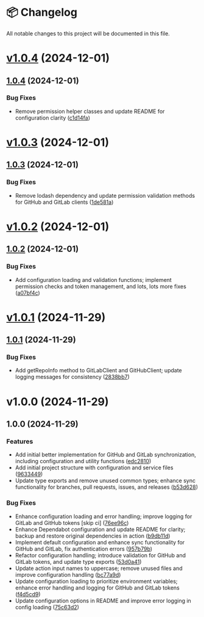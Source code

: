 # 📦 Changelog

All notable changes to this project will be documented in this file.


# [v1.0.4](https://github.com/OpenSaucedHub/advanced-git-sync/compare/v1.0.3...v1.0.4) (2024-12-01)



## [1.0.4](https://github.com/OpenSaucedHub/advanced-git-sync/compare/v1.0.3...v1.0.4) (2024-12-01)

### Bug Fixes

* Remove permission helper classes and update README for configuration clarity ([c1d14fa](https://github.com/OpenSaucedHub/advanced-git-sync/commit/c1d14faa6b4e4307da61f929f1a89ff8b362e553))

# [v1.0.3](https://github.com/OpenSaucedHub/advanced-git-sync/compare/v1.0.2...v1.0.3) (2024-12-01)

## [1.0.3](https://github.com/OpenSaucedHub/advanced-git-sync/compare/v1.0.2...v1.0.3) (2024-12-01)

### Bug Fixes

- Remove lodash dependency and update permission validation methods for GitHub and GitLab clients
  ([1de581a](https://github.com/OpenSaucedHub/advanced-git-sync/commit/1de581ac07779273fdb3c7d1796c04ed626d7bca))

# [v1.0.2](https://github.com/OpenSaucedHub/advanced-git-sync/compare/v1.0.1...v1.0.2) (2024-12-01)

## [1.0.2](https://github.com/OpenSaucedHub/advanced-git-sync/compare/v1.0.1...v1.0.2) (2024-12-01)

### Bug Fixes

- Add configuration loading and validation functions; implement permission checks and token
  management, and lots, lots more fixes
  ([a07bf4c](https://github.com/OpenSaucedHub/advanced-git-sync/commit/a07bf4cb15707a699478d0c4327a5f6843b03248))

# [v1.0.1](https://github.com/OpenSaucedHub/advanced-git-sync/compare/v1.0.0...v1.0.1) (2024-11-29)

## [1.0.1](https://github.com/OpenSaucedHub/advanced-git-sync/compare/v1.0.0...v1.0.1) (2024-11-29)

### Bug Fixes

- Add getRepoInfo method to GitLabClient and GitHubClient; update logging messages for consistency
  ([2838bb7](https://github.com/OpenSaucedHub/advanced-git-sync/commit/2838bb7644da4b65d29accacc89c4beb46116719))

# v1.0.0 (2024-11-29)

## 1.0.0 (2024-11-29)

### Features

- Add initial better implementation for GitHub and GitLab synchronization, including configuration
  and utility functions
  ([edc2810](https://github.com/OpenSaucedHub/advanced-git-sync/commit/edc28105b0389b7446ee7e4f935f076dc5b2da8a))
- Add initial project structure with configuration and service files
  ([9633449](https://github.com/OpenSaucedHub/advanced-git-sync/commit/963344985e1c20bda03503f4a3609a75a78b0b1a))
- Update type exports and remove unused common types; enhance sync functionality for branches, pull
  requests, issues, and releases
  ([b53d628](https://github.com/OpenSaucedHub/advanced-git-sync/commit/b53d6281a8fd48167457980bfdd8bb221b4349a3))

### Bug Fixes

- Enhance configuration loading and error handling; improve logging for GitLab and GitHub tokens
  [skip ci]
  ([76ee96c](https://github.com/OpenSaucedHub/advanced-git-sync/commit/76ee96cd2f0eaac00112f2a07ce558425c3d29b6))
- Enhance Dependabot configuration and update README for clarity; backup and restore original
  dependencies in action
  ([b9db11d](https://github.com/OpenSaucedHub/advanced-git-sync/commit/b9db11dfca21135a080a5a889ab48c7919c2a65b))
- Implement default configuration and enhance sync functionality for GitHub and GitLab, fix
  authentication errors
  ([957b79b](https://github.com/OpenSaucedHub/advanced-git-sync/commit/957b79b4a4ed9274b9f4aff002c4cc660cbb8dfe))
- Refactor configuration handling; introduce validation for GitHub and GitLab tokens, and update
  type exports
  ([53d0a41](https://github.com/OpenSaucedHub/advanced-git-sync/commit/53d0a417879c88e23f3bce4d36718ddcad4e8cf1))
- Update action input names to uppercase; remove unused files and improve configuration handling
  ([bc77a9d](https://github.com/OpenSaucedHub/advanced-git-sync/commit/bc77a9dcc1dc2c91a37ce271cc73ce1b406b6a68))
- Update configuration loading to prioritize environment variables; enhance error handling and
  logging for GitHub and GitLab tokens
  ([f4d5cd9](https://github.com/OpenSaucedHub/advanced-git-sync/commit/f4d5cd95309a853a17fcd7eddf832a2b7e7dcb69))
- Update configuration options in README and improve error logging in config loading
  ([75c63d2](https://github.com/OpenSaucedHub/advanced-git-sync/commit/75c63d2a9f034dd9414af77ca93f46bdd04f2086))
